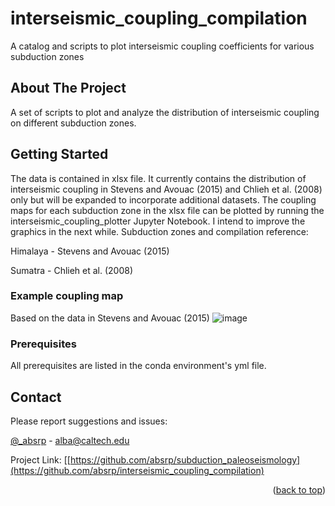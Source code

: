 # interseismic_coupling_compilation
A catalog and scripts to plot interseismic coupling coefficients for various subduction zones

<!-- Improved compatibility of back to top link: See: https://github.com/othneildrew/Best-README-Template/pull/73 -->
<a name="readme-top"></a>
<!--
*** Thanks for checking out the Best-README-Template. If you have a suggestion
*** that would make this better, please fork the repo and create a pull request
*** or simply open an issue with the tag "enhancement".
*** Don't forget to give the project a star!
*** Thanks again! Now go create something AMAZING! :D
-->


<!-- ABOUT THE PROJECT -->
## About The Project

A set of scripts to plot and analyze the distribution of interseismic coupling on different subduction zones. 

<!-- GETTING STARTED -->
## Getting Started

The data is contained in xlsx file. It currently contains the distribution of interseismic coupling in Stevens and Avouac (2015) and Chlieh et al. (2008) only but will be expanded to incorporate additional datasets. The coupling maps for each subduction zone in the xlsx file can be plotted by running the interseismic_coupling_plotter Jupyter Notebook. I intend to improve the graphics in the next while.
Subduction zones and compilation reference:

Himalaya - Stevens and Avouac (2015)

Sumatra - Chlieh et al. (2008)

### Example coupling map
Based on the data in Stevens and Avouac (2015)
![image](https://github.com/absrp/interseismic_coupling_compilation/assets/52015046/a5b31ca5-94d2-4d4a-9637-8dc625f172a0)


### Prerequisites

All prerequisites are listed in the conda environment's yml file. 

<!-- CONTACT -->
## Contact

Please report suggestions and issues:

[@_absrp](https://twitter.com/_absrp) - alba@caltech.edu

Project Link: [[https://github.com/absrp/subduction_paleoseismology](https://github.com/absrp/interseismic_coupling_compilation)
<p align="right">(<a href="#readme-top">back to top</a>)</p>






